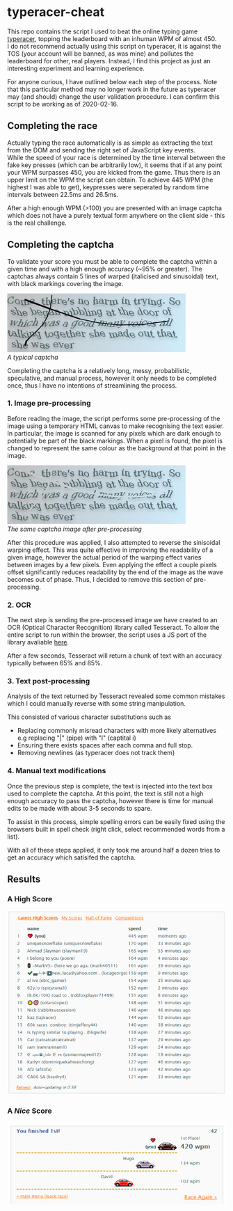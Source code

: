 # typeracer-cheat

This repo contains the script I used to beat the online typing game [typeracer](https://play.typeracer.com/), topping the leaderboard with an inhuman WPM of almost 450.  
I do not recommend actually using this script on typeracer, it is against the TOS (your account will be banned, as was mine) and pollutes the leaderboard for other, real players. 
Instead, I find this project as just an interesting experiment and learning experience.

For anyone curious, I have outlined below each step of the process. Note that this particular method may no longer work in the future as typeracer may (and should) change the user validation procedure. I can confirm this script to be working as of 2020-02-16.


## Completing the race
Actually typing the race automatically is as simple as extracting the text from the DOM and sending the right set of JavaScript key events.  
While the speed of your race is determined by the time interval between the fake key presses (which can be arbitrarily low), it seems that if at any point your WPM surpasses 450, you are kicked from the game. Thus there is an upper limit on the WPM the script can obtain. To achieve 445 WPM (the highest I was able to get), keypresses were seperated by random time intervals between 22.5ms and 26.5ms.

After a high enough WPM (>100) you are presented with an image captcha which does not have a purely textual form anywhere on the client side - this is the real challenge.


## Completing the captcha
To validate your score you must be able to complete the captcha within a given time and with a high enough accuracy (~95% or greater). The captchas always contain 5 lines of warped (italicised and sinusoidal) text, with black markings covering the image.  

![445 score](resources/captcha.png)  
*A typical captcha*

Completing the captcha is a relatively long, messy, probabilistic, speculative, and manual process, however it only needs to be completed once, thus I have no intentions of streamlining the process.

### 1. Image pre-processing

Before reading the image, the script performs some pre-processing of the image using a temporary HTML canvas to make recognising the text easier. In particular, the image is scanned for any pixels which are dark enough to potentially be part of the black markings. When a pixel is found, the pixel is changed to represent the same colour as the background at that point in the image. 

![445 score](resources/captcha-processed.png)  
*The same captcha image after pre-processing*

After this procedure was applied, I also attempted to reverse the sinisoidal warping effect. This was quite effective in improving the readability of a given image, however the actual period of the warping effect varies between images by a few pixels. Even applying the effect a couple pixels offset significantly reduces readability by the end of the image as the wave becomes out of phase. Thus, I decided to remove this section of pre-processing.


### 2. OCR

The next step is sending the pre-processed image we have created to an OCR (Optical Character Recognition) library called Tesseract. To allow the entire script to run within the browser, the script uses a JS port of the library avaliable [here](https://github.com/naptha/tesseract.js).

After a few seconds, Tesseract will return a chunk of text with an accuracy typically between 65% and 85%.


### 3. Text post-processing

Analysis of the text returned by Tesseract revealed some common mistakes which I could manually reverse with some string manipulation.

This consisted of various character substitutions such as
 - Replacing commonly misread characters with more likely alternatives  
 e.g replacing "|" (pipe) with "I" (captital i)
 - Ensuring there exists spaces after each comma and full stop.
 - Removing newlines (as typeracer does not track them)


### 4. Manual text modifications

Once the previous step is complete, the text is injected into the text box used to complete the captcha. At this point, the text is still not a high enough accuracy to pass the captcha, however there is time for manual edits to be made with about 3-5 seconds to spare.

To assist in this process, simple spelling errors can be easily fixed using the browsers built in spell check (right click, select recommended words from a list).

With all of these steps applied, it only took me around half a dozen tries to get an accuracy which satisifed the captcha.


## Results

### A **High** Score
![445 score](resources/445.png)  

### A *Nice* Score
![420 score](resources/420.png)
